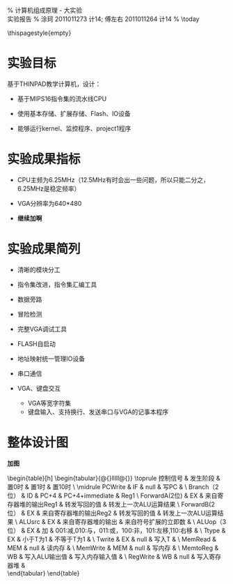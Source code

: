 % 计算机组成原理 - 大实验\
实验报告
% 涂珂 2011011273 计14; 傅左右 2011011264 计14
% \today

\thispagestyle{empty}

# 实验目标

基于THINPAD教学计算机，设计：

- 基于MIPS16指令集的流水线CPU

- 使用基本存储、扩展存储、Flash、IO设备

- 能够运行kernel、监控程序、project1程序

# 实验成果指标

- CPU主频为6.25MHz（12.5MHz有时会出一些问题，所以只能二分之，6.25MHz是稳定频率）

- VGA分辨率为640*480

- **继续加啊**

# 实验成果简列

- 清晰的模块分工

- 指令集改进，指令集汇编工具

- 数据旁路

- 冒险检测

- 完整VGA调试工具

- FLASH自启动

- 地址映射统一管理IO设备

- 串口通信

- VGA、键盘交互
	- VGA等宽字符集
	- 键盘输入、支持换行、发送串口与VGA的记事本程序

# 整体设计图

**加图**


\begin{table}[h]
\begin{tabular}{@{}lllll@{}}
\toprule
控制信号         & 发生阶段 & 置0时           & 置1时                                   & 置10时         \\ \midrule
PCWrite      & IF   & null          & 写PC                                   &              \\
Branch（2位）   & ID   & PC+4          & PC+4+immediate                        & Reg1         \\
ForwardA(2位) & EX   & 来自寄存器堆的输出Reg1 & 转发写回的值                                & 转发上一次ALU运算结果 \\
ForwardB(2位） & EX   & 来自寄存器堆的输出Reg2 & 转发写回的值                                & 转发上一次ALU运算结果 \\
ALUsrc       & EX   & 来自寄存器堆的输出     & 来自符号扩展的立即数                            &              \\
ALUop（3位）    & EX   & 加             & 001:减,010:与，011:或，100:非，101:左移,110:右移 &              \\
Ttype        & EX   & 小于T为1         & 不等于T为1                                &              \\
Twrite       & EX   & null          & 写入T                                   &              \\
MemRead      & MEM  & null          & 读内存                                   &              \\
MemWrite     & MEM  & null          & 写内存                                   &              \\
MemtoReg     & WB   & 写入ALU输出值      & 写入内存输入值                               &              \\
RegWrite     & WB   & null          & 写入寄存器堆                                &             
\end{tabular}
\end{table}